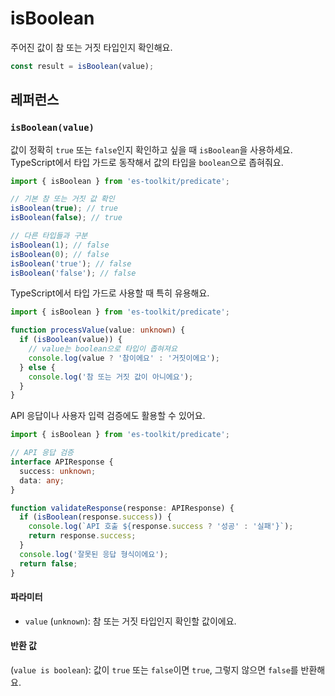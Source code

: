 # isBoolean

주어진 값이 참 또는 거짓 타입인지 확인해요.

```typescript
const result = isBoolean(value);
```

## 레퍼런스

### `isBoolean(value)`

값이 정확히 `true` 또는 `false`인지 확인하고 싶을 때 `isBoolean`을 사용하세요. TypeScript에서 타입 가드로 동작해서 값의 타입을 `boolean`으로 좁혀줘요.

```typescript
import { isBoolean } from 'es-toolkit/predicate';

// 기본 참 또는 거짓 값 확인
isBoolean(true); // true
isBoolean(false); // true

// 다른 타입들과 구분
isBoolean(1); // false
isBoolean(0); // false
isBoolean('true'); // false
isBoolean('false'); // false
```

TypeScript에서 타입 가드로 사용할 때 특히 유용해요.

```typescript
import { isBoolean } from 'es-toolkit/predicate';

function processValue(value: unknown) {
  if (isBoolean(value)) {
    // value는 boolean으로 타입이 좁혀져요
    console.log(value ? '참이에요' : '거짓이에요');
  } else {
    console.log('참 또는 거짓 값이 아니에요');
  }
}
```

API 응답이나 사용자 입력 검증에도 활용할 수 있어요.

```typescript
import { isBoolean } from 'es-toolkit/predicate';

// API 응답 검증
interface APIResponse {
  success: unknown;
  data: any;
}

function validateResponse(response: APIResponse) {
  if (isBoolean(response.success)) {
    console.log(`API 호출 ${response.success ? '성공' : '실패'}`);
    return response.success;
  }
  console.log('잘못된 응답 형식이에요');
  return false;
}
```

#### 파라미터

- `value` (`unknown`): 참 또는 거짓 타입인지 확인할 값이에요.

#### 반환 값

(`value is boolean`): 값이 `true` 또는 `false`이면 `true`, 그렇지 않으면 `false`를 반환해요.
